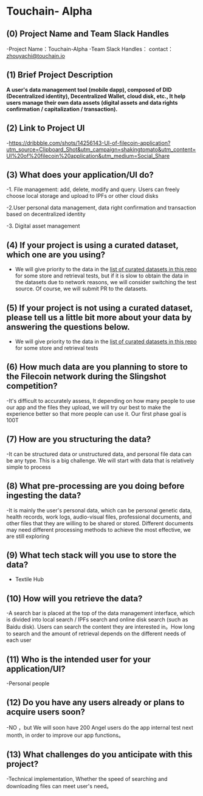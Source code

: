 # Touchain- Alpha

## (0) Project Name and Team Slack Handles

-Project Name：Touchain-Alpha
-Team Slack Handles：   contact：zhouyachi@touchain.io

## (1) Brief Project Description

**A user's data management tool (mobile dapp), composed of DID (Decentralized identity), Decentralized Wallet, cloud disk, etc., It help users manage their own data assets (digital assets and data rights confirmation / capitalization / transaction).**

## (2) Link to Project UI

-https://dribbble.com/shots/14256143-UI-of-filecoin-application?utm_source=Clipboard_Shot&utm_campaign=shakingtomato&utm_content=UI%20of%20filecoin%20application&utm_medium=Social_Share

## (3) What does your application/UI do?

-1. File management: add, delete, modify and query. Users can freely choose local storage and upload to IPFs or other cloud disks

-2.User personal data management, data right confirmation and transaction based on decentralized identity

-3. Digital asset management
 

## (4) If your project is using a curated dataset, which one are you using?

- We will give priority to the data in the  [list of curated datasets in this repo](https://github.com/filecoin-project/slingshot/blob/master/datasets.md) for some store and retrieval tests, but if it is slow to obtain the data in the datasets due to network reasons, we will consider switching the test source. Of course, we will submit  PR to the datasets.

## (5) If your project is not using a curated dataset, please tell us a little bit more about your data by answering the questions below.

- We will give priority to the data in the  [list of curated datasets in this repo](https://github.com/filecoin-project/slingshot/blob/master/datasets.md) for some store and retrieval tests

## (6) How much data are you planning to store to the Filecoin network during the Slingshot competition?

-It's difficult to accurately assess, It depending on how many people to use our app and the files they upload, we will try our best to make the experience better so that more people can use it. Our first phase goal is 100T

## (7) How are you structuring the data?

-It can be structured data or unstructured data, and personal file data can be any type. This is a big challenge. We will start with data that is relatively simple to process

## (8) What pre-processing are you doing before ingesting the data?

 -It is mainly the user's personal data, which can be personal genetic data, health records, work logs, audio-visual files, professional documents, and other files that they are willing to be shared or stored. Different documents may need different processing methods to achieve the most effective, we are still exploring

## (9)  What tech stack will you use to store the data?

- Textile Hub

## (10) How will you retrieve the data?

-A search bar is placed at the top of the data management interface, which is divided into local search / IPFs search and online disk search (such as Baidu disk). Users can search the content they are interested in。How long to search and the amount of retrieval depends on the different needs of each user

## (11) Who is the intended user for your application/UI?

-Personal people

## (12) Do you have any users already or plans to acquire users soon?

-NO ，but We will soon have 200 Angel users do the app internal test next month, in order to improve our app functions。

## (13) What challenges do you anticipate with this project?

-Technical implementation, Whether the speed of searching and downloading files can meet user's need。
